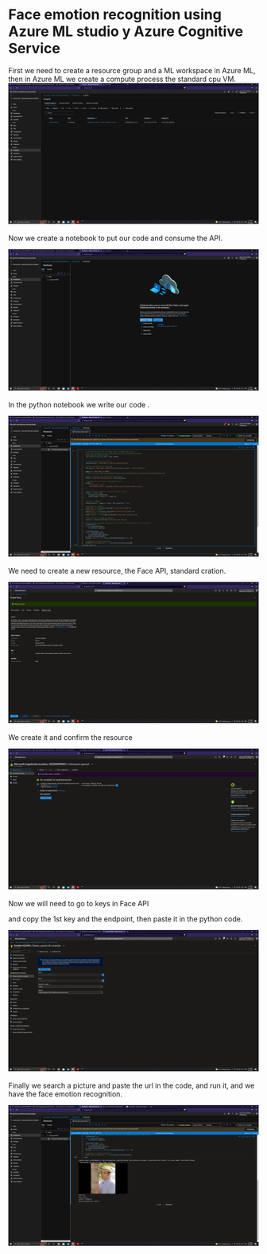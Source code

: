# Face emotion recognition using Azure ML studio y Azure Cognitive Service
First we need to create a resource group and a ML workspace in Azure ML, then in Azure ML we create a compute process the standard cpu VM.
![Images](Images/1.png)\
\
Now we create a notebook to put our code and consume the API.

![Images](Images/2.png)\
\
In the python notebook we write our code .

![Images](Images/3.png)\
\
We need to create a new resource, the Face API, standard cration.
 
![Images](Images/4.png)\
\
We create it and confirm the resource

![Images](Images/5.png)\
\
Now we will need to go to keys in Face API

and copy the 1st key and the endpoint, then paste it in the python code.

![Images](Images/6.png)\
\
Finally we search a picture and paste the url in the code, and run it, and we have the face emotion recognition.

![Images](Images/7.png)